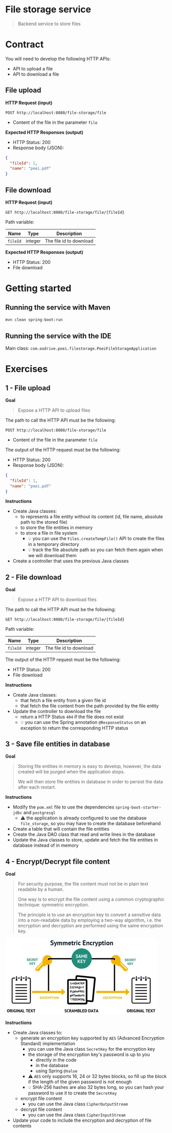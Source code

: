 # File storage service

> Backend service to store files

# Contract

You will need to develop the following HTTP APIs:

- API to upload a file
- API to download a file

## File upload

**HTTP Request (input)**

```
POST http://localhost:8080/file-storage/file
```

- Content of the file in the parameter `file`

**Expected HTTP Responses (output)**

- HTTP Status: 200
- Response body (JSON):

```json
{
  "fileId": 1,
  "name": "poei.pdf"
}
```

## File download

**HTTP Request (input)**

```
GET http://localhost:8080/file-storage/file/{fileId}
```

Path variable:

|Name|Type|Description|
|----|----|-----------|
|`fileId`|integer|The file id to download|

**Expected HTTP Responses (output)**

- HTTP Status: 200
- File download

# Getting started
## Running the service with Maven

```bash
mvn clean spring-boot:run
```

## Running the service with the IDE

Main class: `com.oodrive.poei.filestorage.PoeiFileStorageApplication`

# Exercises
## 1 - File upload

**Goal**

> Expose a HTTP API to upload files

The path to call the HTTP API must be the following:

```
POST http://localhost:8080/file-storage/file
```

- Content of the file in the parameter `file`

The output of the HTTP request must be the following:

- HTTP Status: 200
- Response body (JSON):

```json
{
  "fileId": 1,
  "name": "poei.pdf"
}
```

**Instructions**

- Create Java classes:
  - to represents a file entity without its content (id, file name, absolute path to the stored file)
  - to store the file entities in memory
  - to store a file in file system
    - :bulb: you can use the `Files.createTempFile()` API to create the files in a temporary directory
    - :bulb: track the file absolute path so you can fetch them again when we will download them
- Create a controller that uses the previous Java classes

## 2 - File download

**Goal**

> Expose a HTTP API to download files

The path to call the HTTP API must be the following:

```
GET http://localhost:8080/file-storage/file/{fileId}
```

Path variable:

|Name|Type|Description|
|----|----|-----------|
|`fileId`|integer|The file id to download|

The output of the HTTP request must be the following:

- HTTP Status: 200
- File download

**Instructions**

- Create Java classes:
  - that fetch a file entity from a given file id
  - that fetch the file content from the path provided by the file entity
- Update the controller to download the file
  - return a HTTP Status `404` if the file does not exist
  - :bulb: you can use the Spring annotation `@ResponseStatus` on an exception to return the corresponding HTTP status

## 3 - Save file entities in database

**Goal**

> Storing file entities in memory is easy to develop, however, the data created will be purged when the application stops.
>
> We will then store file entities in database in order to persist the data after each restart.

**Instructions**

- Modify the `pom.xml` file to use the dependencies `spring-boot-starter-jdbc` and `postgresql`
  - :warning: the application is already configured to use the database `file_storage`, so you may have to create the database beforehand
- Create a table that will contain the file entities
- Create the Java DAO class that read and write lines in the database
- Update the Java classes to store, update and fetch the file entities in database instead of in memory

## 4 - Encrypt/Decrypt file content

**Goal**

> For security purpose, the file content must not be in plain text readable by a human.
>
> One way is to encrypt the file content using a common cryptographic technique: symmetric encryption.
>
> The principle is to use an encryption key to convert a sensitive data into a non-readable data by employing
> a two-way algorithm, i.e. the encryption and decryption are performed using the same encryption key.

![symmetric encryption](symmetric_encryption.jpg)

**Instructions**

- Create Java classes to:
  - generate an encryption key supported by `AES` (Advanced Encryption Standard) implementation
    - you can use the Java class `SecretKey` for the encryption key
    - the storage of the encryption key's password is up to you
      - directly in the code
      - in the database
      - using Spring `@Value`
    - :warning: `AES` only supports 16, 24 or 32 bytes blocks, so fill up the block if the length of the given password is not enough
    - :bulb: SHA-256 hashes are also 32 bytes long, so you can hash your password to use it to create the `SecretKey`
  - encrypt file content
    - you can use the Java class `CipherOutputStream`
  - decrypt file content
    - you can use the Java class `CipherInputStream`
- Update your code to include the encryption and decryption of file contents

